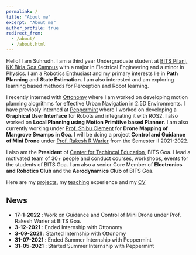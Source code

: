 ```yaml
---
permalink: /
title: "About me"
excerpt: "About me"
author_profile: true
redirect_from: 
  - /about/
  - /about.html
---
```


Hello! I am Suhrudh. I am a third year Undergraduate student at [BITS Pilani, KK Birla Goa Campus](https://www.bits-pilani.ac.in/goa/) with a major in Electrical Engineering and a minor in Physics. I am a Robotics Enthusiast and my primary interests lie in __Path Planning__ and __State Estimation__. I am also interested and am exploring learning based methods for Perception and Robot learning.

I recently interned with [Ottonomy](https://www.ottonomy.io) where I am worked on developing motion planning alogrithms for effective Urban Navigation in 2.5D Environments. I have previosly interned at [Peppermint](https://www.getpeppermint.co) where I worked on developing a __Graphical User Interface__ for Robots and integrating it with ROS2. I also worked on __Local Planning using Motion Primitive based Planner__. I am also currently working under [Prof. Shibu Clement](https://www.bits-pilani.ac.in/goa/shibu/profile) for __Drone Mapping of Mangrove Swamps in Goa__. I will be doing a project __Control and Guidance of Mini Drone__ under [Prof. Rakesh R Warier](https://www.bits-pilani.ac.in/goa/rakeshw/profile) from the Semester II 2021-2022.

I also am the __President__ of [Center for Techincal Education](https://bpgc-cte.org), BITS Goa. I lead a motivated team of 30+ people and conduct courses, workshops, events for the students of BITS Goa. I am also a senior Core Member of __Electronics and Robotics Club__ and the __Aerodynamics Club__ of BITS Goa.

Here are my [projects](https://suhrudhsarathy.github.io/projects/), my [teaching](https://suhrudhsarathy.github.io/teaching/) experience and my [CV](https://suhrudhsarathy.github.io/exp/)

## News
- __17-1-2022__   :   Work on Guidance and Control of Mini Drone under Prof. Rakesh Warier at BITS Goa.
- __3-12-2021__   :   Ended Internship with Ottonomy 
- __3-09-2021__   :   Started Internship with Ottonomy
- __31-07-2021__  :   Ended Summer Internship with Peppermint
- __31-05-2021__  :   Started Summer Internship with Peppermint

